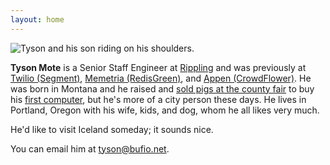 ```yaml
---
layout: home
---
```


<img class="u-max-full-width" src="/assets/tyson_800x800.jpg" alt="Tyson and his son riding on his shoulders." />

**Tyson Mote** is a Senior Staff Engineer at [Rippling](https://rippling.com) and was previously at [Twilio (Segment)](https://segment.com/), [Memetria (RedisGreen)](https://www.memetria.com), and [Appen (CrowdFlower)](https://appen.com). He was born in Montana and he raised and [sold pigs at the county fair](https://eldoradocountyfair.org/livestock.html) to buy his [first computer](https://everymac.com/systems/apple/ibook/specs/ibook_se.html), but he's more of a city person these days. He lives in Portland, Oregon with his wife, kids, and dog, whom he all likes very much.

He'd like to visit Iceland someday; it sounds nice.

You can email him at [tyson@bufio.net](mailto:tyson@bufio.net).
